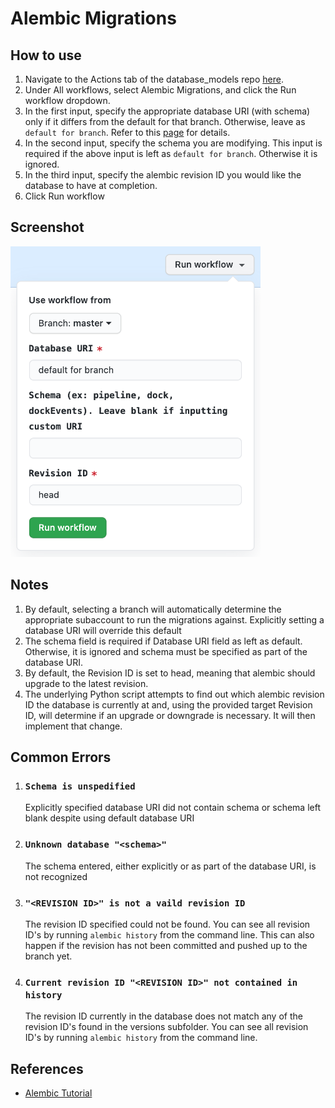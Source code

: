 # Alembic Migrations

## How to use
1. Navigate to the Actions tab of the database_models repo [here](https://github.com/strongarm-tech/database_models/actions).
2. Under All workflows, select Alembic Migrations, and click the Run workflow dropdown.
3. In the first input, specify the appropriate database URI (with schema) only if it differs from the default for that branch.  Otherwise, leave as `default for branch`.  Refer to this [page](https://strongarm.atlassian.net/wiki/spaces/SPD/pages/1435369487/Segregated+Databases) for details.
4. In the second input, specify the schema you are modifying.  This input is required if the above input is left as `default for branch`.  Otherwise it is ignored.
5. In the third input, specify the alembic revision ID you would like the database to have at completion.
6. Click Run workflow

## Screenshot
![Workflow Screenshot](workflow_screenshot.png)

## Notes
1. By default, selecting a branch will automatically determine the appropriate subaccount to run the migrations against.  Explicitly setting a database URI will override this default
2. The schema field is required if Database URI field as left as default.  Otherwise, it is ignored and schema must be specified as part of the database URI.
3. By default, the Revision ID is set to head, meaning that alembic should upgrade to the latest revision.
4. The underlying Python script attempts to find out which alembic revision ID the database is currently at and, using the provided target Revision ID, will determine if an upgrade or downgrade is necessary.  It will then implement that change.

## Common Errors
1. ### `Schema is unspedified`

   Explicitly specified database URI did not contain schema or schema left blank despite using default database URI

2. ### `Unknown database "<schema>"`

   The schema entered, either explicitly or as part of the database URI, is not recognized

3. ### `"<REVISION ID>" is not a vaild revision ID`

   The revision ID specified could not be found.  You can see all revision ID's by running `alembic history` from the command line.  This can also happen if the revision has not been committed and pushed up to the branch yet.

4. ### `Current revision ID "<REVISION ID>" not contained in history`

   The revision ID currently in the database does not match any of the revision ID's found in the versions subfolder.  You can see all revision ID's by running `alembic history` from the command line.

## References
* [Alembic Tutorial](https://alembic.sqlalchemy.org/en/latest/tutorial.html)
